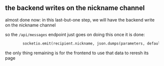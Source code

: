 ## the backend writes on the nickname channel

almost done now: in this last-but-one step, we will have the backend write on the nickname channel

so the `/api/messages` endpoint just goes on doing this once it is done:

```python
        socketio.emit(recipient.nickname, json.dumps(parameters, default=str))
```

the only thing remaining is for the frontend to use that data to reresh its page
